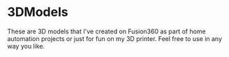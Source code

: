 # 3DModels

These are 3D models that I've created on Fusion360 as part of home automation projects or just for fun on my 3D printer. Feel free to use in any way you like.
